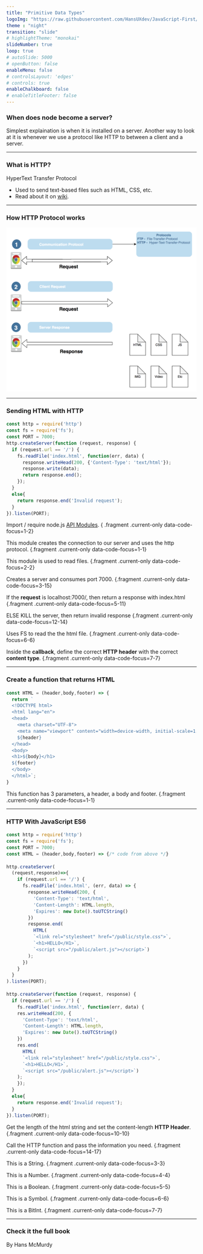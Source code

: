 ```yaml
---
title: "Primitive Data Types"
logoImg: "https://raw.githubusercontent.com/HansUXdev/JavaScript-First/2acf5840c15af96602aceb66303ea69c5b75e344/logo.svg"
theme : "night"
transition: "slide"
# highlightTheme: "monokai"
slideNumber: true
loop: true
# autoSlide: 5000 
# openButton: false
enableMenu: false
# controlsLayout: 'edges'
# controls: true
enableChalkboard: false
# enableTitleFooter: false
---
```


<style>
#logo { 
  position: initial !important;
  left: 0!important; 
  top: 0%!important; 
  text-align: center;
  padding-top:1em;

}
#logo > img {height: 10em; max-height: none;}

.slides{
}

.slides > section.present{
top: -20%!important;

}

/* #logo {
    position: inherit!important;
    top: 0!important;
    left: 0!important;
    text-align: center;
}

body > div.reveal.slide.center.has-horizontal-slides.ready > div.slides > section.present{
  top:0!important;
} */
.p1{padding:1em; border:none}
</style>



### When does node become a server?

Simplest explaination is when it is installed on a server. Another way to look at it is whenever we use a protocol like HTTP to between a client and a server.

---

### What is HTTP?

HyperText Transfer Protocol
* Used to send text-based files such as HTML, CSS, etc.
* Read about it on [wiki](https://en.wikipedia.org/wiki/Hypertext_Transfer_Protocol).

---

### How HTTP Protocol works


[![](03-client-vs-server/clientVSserver.png)]()

<!-- [![](https://raw.githubusercontent.com/HansUXdev/JavaScript-First/884d95cce59c213f6bb2af7e6d54977b7e06b048/01-JavaScript-Reintroduction/03-client-vs-server/clientVSserver.drawio.svg)]() -->

---

### Sending HTML with HTTP

```javascript
const http = require('http')
const fs = require('fs');
const PORT = 7000;
http.createServer(function (request, response) {
  if (request.url == '/') {
    fs.readFile('index.html', function(err, data) {
      response.writeHead(200, {'Content-Type': 'text/html'});
      response.write(data);
      return response.end();
    });
  }
  else{
    return response.end('Invalid request');
  }
}).listen(PORT);
```

Import / require node.js [API Modules](https://nodejs.org/docs/latest/api/). { .fragment .current-only data-code-focus=1-2}

This module creates the connection to our server and uses the http protocol. {.fragment .current-only data-code-focus=1-1}

This module is used to read files. {.fragment .current-only data-code-focus=2-2}

Creates a server and consumes port 7000. {.fragment .current-only data-code-focus=3-15}

If the **request** is localhost:7000/, then return a response with index.html {.fragment .current-only data-code-focus=5-11}

ELSE KILL the server, then return invalid response {.fragment .current-only data-code-focus=12-14}

Uses FS to read the the html file. {.fragment .current-only data-code-focus=6-6}

Inside the **callback**, define the correct **HTTP header** with the correct **content type**. {.fragment .current-only data-code-focus=7-7}

---

### Create a function that returns HTML

```javascript
const HTML = (header,body,footer) => {
  return `
  <!DOCTYPE html>
  <html lang="en">
  <head>
    <meta charset="UTF-8">
    <meta name="viewport" content="width=device-width, initial-scale=1.0">
    ${header}
  </head>
  <body>
  <h1>${body}</h1>
  ${footer}
  </body>
  </html>`;
}
```

This function has 3 parameters, a header, a body and footer. {.fragment .current-only data-code-focus=1-1}

---

### HTTP With JavaScript ES6

```javascript
const http = require('http')
const fs = require('fs');
const PORT = 7000;
const HTML = (header,body,footer) => {/* code from above */}

http.createServer(
  (request,response)=>{
    if (request.url == '/') {
      fs.readFile('index.html', (err, data) => {
        response.writeHead(200, {
          'Content-Type': 'text/html',
          'Content-Length': HTML.length,
          'Expires': new Date().toUTCString()
        })
        response.end(
          HTML(
          `<link rel="stylesheet" href="/public/style.css">`,
          `<h1>HELLO</H1>`,
          `<script src="/public/alert.js"></script>`) 
        );
      })
    }
  }
).listen(PORT);

http.createServer(function (request, response) {
  if (request.url == '/') {
    fs.readFile('index.html', function(err, data) {
    res.writeHead(200, {
      'Content-Type': 'text/html',
      'Content-Length': HTML.length,
      'Expires': new Date().toUTCString()
    })
    res.end(
      HTML(
      `<link rel="stylesheet" href="/public/style.css">`,
      `<h1>HELLO</H1>`,
      `<script src="/public/alert.js"></script>`) 
    );
    });
  }
  else{
    return response.end('Invalid request');
  }
}).listen(PORT);
```

Get the length of the html string and set the content-length **HTTP Header**. {.fragment .current-only data-code-focus=10-10}

Call the HTTP function and pass the information you need. {.fragment .current-only data-code-focus=14-17}

This is a String. {.fragment .current-only data-code-focus=3-3}

This is a Number. {.fragment .current-only data-code-focus=4-4}

This is a Boolean. {.fragment .current-only data-code-focus=5-5}

This is a Symbol. {.fragment .current-only data-code-focus=6-6}

This is a BitInt. {.fragment .current-only data-code-focus=7-7}


---

### Check it the full book

By Hans McMurdy

